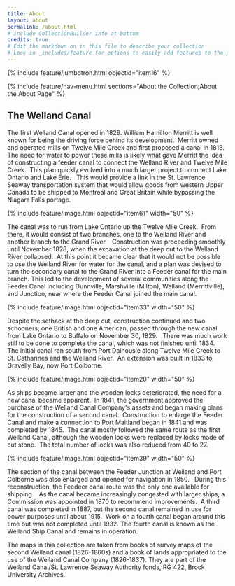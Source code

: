 ```yaml
---
title: About
layout: about
permalink: /about.html
# include CollectionBuilder info at bottom
credits: true
# Edit the markdown on in this file to describe your collection
# Look in _includes/feature for options to easily add features to the page
---
```


{% include feature/jumbotron.html objectid="item16" %}

{% include feature/nav-menu.html sections="About the Collection;About the About Page" %}

## The Welland Canal
 
The first Welland Canal opened in 1829.  William Hamilton Merritt is well known for being the driving force behind its development.  Merritt owned and operated mills on Twelve Mile Creek and first proposed a canal in 1818.  The need for water to power these mills is likely what gave Merritt the idea of constructing a feeder canal to connect the Welland River and Twelve Mile Creek.  This plan quickly evolved into a much larger project to connect Lake Ontario and Lake Erie.   This would provide a link in the St. Lawrence Seaway transportation system that would allow goods from western Upper Canada to be shipped to Montreal and Great Britain while bypassing the Niagara Falls portage.  

{% include feature/image.html objectid="item61" width="50" %}

The canal was to run from Lake Ontario up the Twelve Mile Creek.  From there, it would consist of two branches, one to the Welland River and another branch to the Grand River.   Construction was proceeding smoothly until November 1828, when the excavation at the deep cut to the Welland River collapsed.  At this point it became clear that it would not be possible to use the Welland River for water for the canal, and a plan was devised to turn the secondary canal to the Grand River into a Feeder canal for the main branch.  This led to the development of several communities along the Feeder Canal including Dunnville, Marshville (Milton), Welland (Merrittville), and Junction, near where the Feeder Canal joined the main canal.  

{% include feature/image.html objectid="item33" width="50" %}

Despite the setback at the deep cut, construction continued and two schooners, one British and one American, passed through the new canal from Lake Ontario to Buffalo on November 30, 1829.   There was much work still to be done to complete the canal, which was not finished until 1834.  The initial canal ran south from Port Dalhousie along Twelve Mile Creek to St. Catharines and the Welland River.  An extension was built in 1833 to Gravelly Bay, now Port Colborne.  

{% include feature/image.html objectid="item20" width="50" %}
 
As ships became larger and the wooden locks deteriorated, the need for a new canal became apparent.  In 1841, the government approved the purchase of the Welland Canal Company's assets and began making plans for the construction of a second canal.  Construction to enlarge the Feeder Canal and make a connection to Port Maitland began in 1841 and was completed by 1845.  The canal mostly followed the same route as the first Welland Canal, although the wooden locks were replaced by locks made of cut stone.  The total number of locks was also reduced from 40 to 27. 

{% include feature/image.html objectid="item39" width="50" %}

The section of the canal between the Feeder Junction at Welland and Port Colborne was also enlarged and opened for navigation in 1850.   During this reconstruction, the Feedeer canal route was the only one available for shipping.   As the canal became increasingly congested with larger ships, a Commission was appointed in 1870 to recommend improvements.  A third canal was completed in 1887, but the second canal remained in use for power purposes until about 1915.  Work on a fourth canal began around this time but was not completed until 1932.  The fourth canal is known as the Welland Ship Canal and remains in operation.

The maps in this collection are taken from books of survey maps of the second Welland canal (1826-1860s) and a book of lands appropriated to the use of the Welland Canal Company (1826-1837).  They are part of the Welland Canal/St. Lawrence Seaway Authority fonds, RG 422, Brock University Archives.

